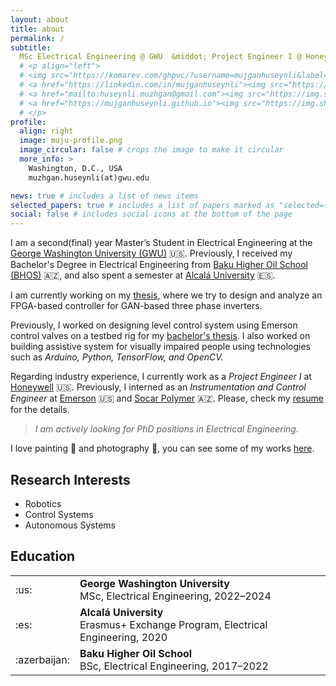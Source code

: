 ```yaml
---
layout: about
title: about
permalink: /
subtitle:
  MSc Electrical Engineering @ GWU  &middot; Project Engineer I @ Honeywell #<a href='#'>Affiliations</a>. Address. Contacts. Moto. Etc.
  # <p align="left">
  # <img src="https://komarev.com/ghpvc/?username=mujganhuseynli&label=Profile%20views&color=0e75b6&style=flat" alt="mujganhuseynli" />
  # <a href="https://linkedin.com/in/mujganhuseynli"><img src="https://img.shields.io/badge/-mujganhuseynli-blue?style=flat&logo=Linkedin&logoColor=white&link=https://www.linkedin.com/in/mujganhuseynli/"/></a>
  # <a href="mailto:huseynli.muzhgan@gmail.com"><img src="https://img.shields.io/badge/-huseynli.muzhgan@gmail.com-c14438?style=flat&logo=Gmail&logoColor=white&link=mailto:huseynli.muzhgan@gmail.com"/></a>
  # <a href="https://mujganhuseynli.github.io"><img src="https://img.shields.io/badge/-mujganhuseynli-47CCCC?style=flat&logo=Google-Chrome&logoColor=white&link=https://mujganguseynli"></a>
  # </p>
profile:
  align: right
  image: muju-profile.png
  image_circular: false # crops the image to make it circular
  more_info: >
    Washington, D.C., USA
    muzhgan.huseynli(at)gwu.edu

news: true # includes a list of news items
selected_papers: true # includes a list of papers marked as "selected={true}"
social: false # includes social icons at the bottom of the page
---
```


I am a second(final) year Master’s Student in Electrical Engineering at the [George Washington University (GWU)](https://www.gwu.edu/) 🇺🇸. Previously, I received my Bachelor's Degree in Electrical Engineering from [Baku Higher Oil School (BHOS)](https://bhos.edu.az/) 🇦🇿, and also spent a semester at [Alcalá University](https://www.uah.es/en/) 🇪🇸.

I am currently working on my [thesis](/assets/pdf/MscThesis.pdf), where we try to design and analyze an FPGA-based controller for GAN-based three phase inverters.

Previously, I worked on designing level control system using Emerson control valves on a testbed rig for my [bachelor's thesis](/assets/pdf/BscThesisSummary.pdf). I also worked on
building assistive system for visually impaired people using technologies such as _Arduino, Python, TensorFlow, and OpenCV._

<!-- I love solving complex challenges in *Robotics, Control Systems, and Power Systems*, particularly through the application of cutting-edge technologies such as Artificial Intelligence, Machine Learning, and IoT to enhance innovation and efficiency. -->

Regarding industry experience, I currently work as a _Project Engineer I_ at [Honeywell](https://honeywell.com) 🇺🇸. Previously, I interned as an _Instrumentation and Control Engineer_ at [Emerson](https://emerson.com) 🇺🇸 and [Socar Polymer](https://www.socarpolymer.az/) 🇦🇿. Please, check my [resume](assets/pdf/resume.pdf) for the details.

> _I am actively looking for PhD positions in Electrical Engineering._

I love painting 🎨 and photography 📸, you can see some of my works [here](blog/2024/gallery).

## Research Interests

- Robotics
- Control Systems
- Autonomous Systems

## Education

<!-- <div style="height: 10px;"></div> -->
<table>
  <tr>
    <td>:us:</td>
    <td>
      <b>George Washington University</b><br>
      MSc, Electrical Engineering, 2022–2024<br>
    </td>
  </tr>
  <tr>
    <td>:es:</td>
    <td>
      <b>Alcalá University</b><br>
      Erasmus+ Exchange Program, Electrical Engineering, 2020<br>
      <!-- BS, Computer Science, 2017–2020 -->
    </td>
  </tr>
  <tr>
    <td>:azerbaijan:</td>
    <td>
      <b>Baku Higher Oil School</b><br>
      BSc, Electrical Engineering, 2017–2022<br>
    </td>
  </tr>
</table>

<!-- <div style="height: 30px;"></div>

## Education
<div style="height: 10px;"></div>
<table>
  <tr>
    <td><img src="https://1000logos.net/wp-content/uploads/2022/06/George-Washington-University-Logo.png" alt="GWU" width="100"/></td>
    <td>
      <b>George Washington University</b><br>
      MSc, Electrical Engineering, 2022–2024<br>
    </td>
  </tr>
  <tr>
    <td> <img src="https://docenhance.eu/wordpress/wp-content/uploads/2020/07/University_of_Alcala_logo.png" alt="Alcala" width="100"/></td>
    <td>
      <b>Alcalá University</b><br>
      Erasmus+ Exchange Program, Electrical Engineering, 2020<br>
      <!-- BS, Computer Science, 2017–2020 -->
<!-- </td>
  </tr>
  <tr>
    <td><img src="https://storage.googleapis.com/sz-media-files/profile/fa6703f7-b389-4ee2-8b66-bff919290eb6.png" alt="BHOS" width="60"/></td>
    <td>
      <b>Baku Higher Oil School</b><br>
      BSc, Electrical Engineering, 2017–2022<br>
    </td>
  </tr>
</table> -->

<!--
Write your biography here. Tell the world about yourself. Link to your favorite [subreddit](http://reddit.com). You can put a picture in, too. The code is already in, just name your picture `prof_pic.jpg` and put it in the `img/` folder.

Put your address / P.O. box / other info right below your picture. You can also disable any of these elements by editing `profile` property of the YAML header of your `_pages/about.md`. Edit `_bibliography/papers.bib` and Jekyll will render your [publications page](/al-folio/publications/) automatically.

Link to your social media connections, too. This theme is set up to use [Font Awesome icons](https://fontawesome.com/) and [Academicons](https://jpswalsh.github.io/academicons/), like the ones below. Add your Facebook, Twitter, LinkedIn, Google Scholar, or just disable all of them. -->
<!-- <h3 align="center">I'm a final-year Electrical Engineering master's student at GWU with a passion for Robotics, Control Systems, and Power Systems, currently working at Honeywell while preparing to pursue a PhD.</h3> -->
